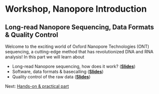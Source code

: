 # Workshop, Nanopore Introduction

## Long-read Nanopore Sequencing, Data Formats & Quality Control

Welcome to the exciting world of Oxford Nanopore Technologies (ONT) sequencing, a cutting-edge method that has revolutionized DNA and RNA analysis! In this part we will learn about

* Long-read Nanopore sequencing, how does it work? (__[Slides](https://docs.google.com/presentation/d/1GbchOmLUFu6JB2VHJ3kBmFjLPRhonFybkXhOJiljpj0/edit?usp=sharing)__)
* Software, data formats & basecalling (__[Slides](https://docs.google.com/presentation/d/1JcD4ZVyK2nVNyUJRs3sy9_gs83haeByIH7i62Y25ZG4/edit?usp=sharing)__)
* Quality control of the raw data (__[Slides](https://docs.google.com/presentation/d/1r6NdfIWryU_c2oh-GyMmujAeUmtDKl4Tx2J5O74KL3U/edit?usp=sharing)__)

Next: [Hands-on & practical part](hands-on.md)
